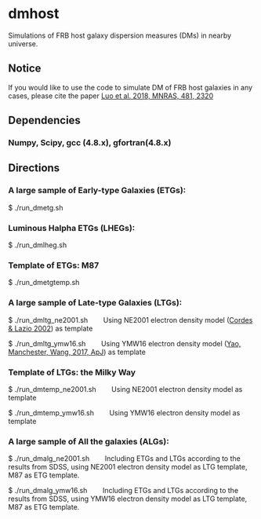 # dmhost

Simulations of FRB host galaxy dispersion measures (DMs) in nearby universe.

## Notice

If you would like to use the code to simulate DM of FRB host galaxies in any cases, please cite the paper [Luo et al. 2018, MNRAS, 481, 2320](http://adsabs.harvard.edu/abs/2018MNRAS.481.2320L)

## Dependencies
### Numpy, Scipy, gcc (4.8.x), gfortran(4.8.x)


## Directions
### A large sample of Early-type Galaxies (ETGs):

$ ./run_dmetg.sh

### Luminous Halpha ETGs (LHEGs):

$ ./run_dmlheg.sh

### Template of ETGs: M87

$ ./run_dmetgtemp.sh

### A large sample of Late-type Galaxies (LTGs):

$ ./run_dmltg_ne2001.sh  &nbsp;&nbsp;&nbsp;&nbsp;&nbsp;&nbsp;   Using NE2001 electron density model ([Cordes & Lazio 2002](http://adsabs.harvard.edu/cgi-bin/bib_query?arXiv:astro-ph/0207156)) as template

$ ./run_dmltg_ymw16.sh  &nbsp;&nbsp;&nbsp;&nbsp;&nbsp;&nbsp;   Using YMW16 electron density model ([Yao, Manchester, Wang, 2017, ApJ](http://adsabs.harvard.edu/cgi-bin/bib_query?arXiv:1610.09448)) as template

### Template of LTGs: the Milky Way

$ ./run_dmtemp_ne2001.sh &nbsp;&nbsp;&nbsp;&nbsp;&nbsp;&nbsp;  Using NE2001 electron density model as template

$ ./run_dmtemp_ymw16.sh &nbsp;&nbsp;&nbsp;&nbsp;&nbsp;&nbsp;  Using YMW16 electron density model as template

### A large sample of All the galaxies (ALGs):

$ ./run_dmalg_ne2001.sh  &nbsp;&nbsp;&nbsp;&nbsp;&nbsp;&nbsp; Including ETGs and LTGs according to the results from SDSS, using NE2001 electron density model as LTG template, M87 as ETG template. 

$ ./run_dmalg_ymw16.sh  &nbsp;&nbsp;&nbsp;&nbsp;&nbsp;&nbsp; Including ETGs and LTGs according to the results from SDSS, using YMW16 electron density model as LTG template, M87 as ETG template. 
